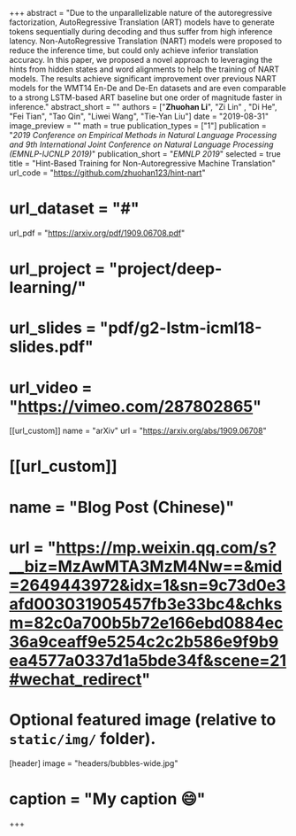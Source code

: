 +++
abstract = "Due to the unparallelizable nature of the autoregressive factorization, AutoRegressive Translation (ART) models have to generate tokens sequentially during decoding and thus suffer from high inference latency. Non-AutoRegressive Translation (NART) models were proposed to reduce the inference time, but could only achieve inferior translation accuracy. In this paper, we proposed a novel approach to leveraging the hints from hidden states and word alignments to help the training of NART models. The results achieve significant improvement over previous NART models for the WMT14 En-De and De-En datasets and are even comparable to a strong LSTM-based ART baseline but one order of magnitude faster in inference."
abstract_short = ""
authors = ["**Zhuohan Li**", "Zi Lin" , "Di He", "Fei Tian", "Tao Qin", "Liwei Wang", "Tie-Yan Liu"]
date = "2019-08-31"
image_preview = ""
math = true
publication_types = ["1"]
publication = "*2019 Conference on Empirical Methods in Natural Language Processing and 9th International Joint Conference on Natural Language Processing (EMNLP-IJCNLP 2019)*"
publication_short = "*EMNLP 2019*"
selected = true
title = "Hint-Based Training for Non-Autoregressive Machine Translation"
url_code = "https://github.com/zhuohan123/hint-nart"
# url_dataset = "#"
url_pdf = "https://arxiv.org/pdf/1909.06708.pdf"
# url_project = "project/deep-learning/"
# url_slides = "pdf/g2-lstm-icml18-slides.pdf"
# url_video = "https://vimeo.com/287802865"

[[url_custom]]
name = "arXiv"
url = "https://arxiv.org/abs/1909.06708"

# [[url_custom]]
# name = "Blog Post (Chinese)"
# url = "https://mp.weixin.qq.com/s?__biz=MzAwMTA3MzM4Nw==&mid=2649443972&idx=1&sn=9c73d0e3afd003031905457fb3e33bc4&chksm=82c0a700b5b72e166ebd0884ec36a9ceaff9e5254c2c2b586e9f9b9ea4577a0337d1a5bde34f&scene=21#wechat_redirect"

# Optional featured image (relative to `static/img/` folder).
[header]
image = "headers/bubbles-wide.jpg"
# caption = "My caption :smile:"

+++

